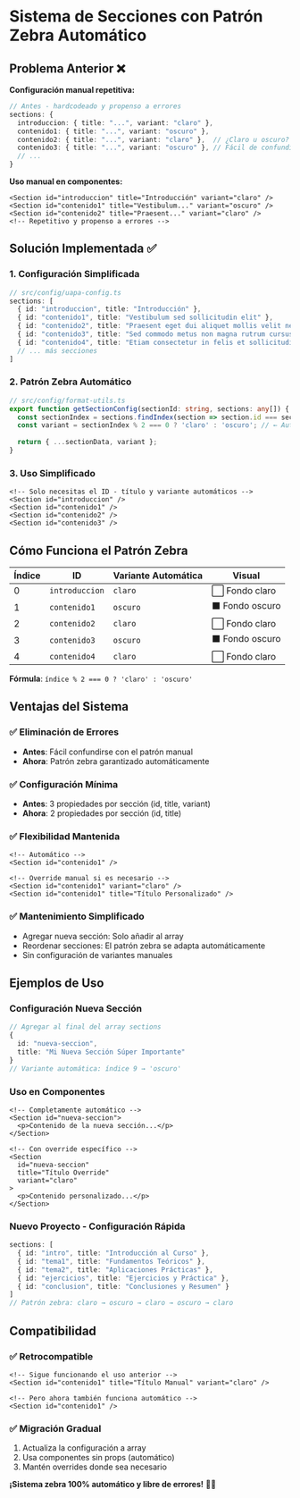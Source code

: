 # Sistema de Secciones con Patrón Zebra Automático

## Problema Anterior ❌

**Configuración manual repetitiva:**
```typescript
// Antes - hardcodeado y propenso a errores
sections: {
  introduccion: { title: "...", variant: "claro" },
  contenido1: { title: "...", variant: "oscuro" },
  contenido2: { title: "...", variant: "claro" },  // ¿Claro u oscuro?
  contenido3: { title: "...", variant: "oscuro" }, // Fácil de confundirse
  // ...
}
```

**Uso manual en componentes:**
```astro
<Section id="introduccion" title="Introducción" variant="claro" />
<Section id="contenido1" title="Vestibulum..." variant="oscuro" />
<Section id="contenido2" title="Praesent..." variant="claro" />
<!-- Repetitivo y propenso a errores -->
```

## Solución Implementada ✅

### **1. Configuración Simplificada**
```typescript
// src/config/uapa-config.ts
sections: [
  { id: "introduccion", title: "Introducción" },
  { id: "contenido1", title: "Vestibulum sed sollicitudin elit" },
  { id: "contenido2", title: "Praesent eget dui aliquet mollis velit nec" },
  { id: "contenido3", title: "Sed commodo metus non magna rutrum cursus" },
  { id: "contenido4", title: "Etiam consectetur in felis et sollicitudin" },
  // ... más secciones
]
```

### **2. Patrón Zebra Automático**
```typescript
// src/config/format-utils.ts
export function getSectionConfig(sectionId: string, sections: any[]) {
  const sectionIndex = sections.findIndex(section => section.id === sectionId);
  const variant = sectionIndex % 2 === 0 ? 'claro' : 'oscuro'; // ← Automático
  
  return { ...sectionData, variant };
}
```

### **3. Uso Simplificado**
```astro
<!-- Solo necesitas el ID - título y variante automáticos -->
<Section id="introduccion" />
<Section id="contenido1" />  
<Section id="contenido2" />
<Section id="contenido3" />
```

## Cómo Funciona el Patrón Zebra

| **Índice** | **ID** | **Variante Automática** | **Visual** |
|------------|--------|-------------------------|------------|
| 0 | `introduccion` | `claro` | ⬜ Fondo claro |
| 1 | `contenido1` | `oscuro` | ⬛ Fondo oscuro |
| 2 | `contenido2` | `claro` | ⬜ Fondo claro |
| 3 | `contenido3` | `oscuro` | ⬛ Fondo oscuro |
| 4 | `contenido4` | `claro` | ⬜ Fondo claro |

**Fórmula**: `índice % 2 === 0 ? 'claro' : 'oscuro'`

## Ventajas del Sistema

### ✅ **Eliminación de Errores**
- **Antes**: Fácil confundirse con el patrón manual
- **Ahora**: Patrón zebra garantizado automáticamente

### ✅ **Configuración Mínima**
- **Antes**: 3 propiedades por sección (id, title, variant)
- **Ahora**: 2 propiedades por sección (id, title)

### ✅ **Flexibilidad Mantenida**
```astro
<!-- Automático -->
<Section id="contenido1" />

<!-- Override manual si es necesario -->
<Section id="contenido1" variant="claro" />
<Section id="contenido1" title="Título Personalizado" />
```

### ✅ **Mantenimiento Simplificado**
- Agregar nueva sección: Solo añadir al array
- Reordenar secciones: El patrón zebra se adapta automáticamente
- Sin configuración de variantes manuales

## Ejemplos de Uso

### **Configuración Nueva Sección**
```typescript
// Agregar al final del array sections
{ 
  id: "nueva-seccion", 
  title: "Mi Nueva Sección Súper Importante" 
}
// Variante automática: índice 9 → 'oscuro'
```

### **Uso en Componentes**
```astro
<!-- Completamente automático -->
<Section id="nueva-seccion">
  <p>Contenido de la nueva sección...</p>
</Section>

<!-- Con override específico -->
<Section 
  id="nueva-seccion"
  title="Título Override"
  variant="claro"
>
  <p>Contenido personalizado...</p>
</Section>
```

### **Nuevo Proyecto - Configuración Rápida**
```typescript
sections: [
  { id: "intro", title: "Introducción al Curso" },
  { id: "tema1", title: "Fundamentos Teóricos" },
  { id: "tema2", title: "Aplicaciones Prácticas" },
  { id: "ejercicios", title: "Ejercicios y Práctica" },
  { id: "conclusion", title: "Conclusiones y Resumen" }
]
// Patrón zebra: claro → oscuro → claro → oscuro → claro
```

## Compatibilidad

### ✅ **Retrocompatible**
```astro
<!-- Sigue funcionando el uso anterior -->
<Section id="contenido1" title="Título Manual" variant="claro" />

<!-- Pero ahora también funciona automático -->
<Section id="contenido1" />
```

### ✅ **Migración Gradual**
1. Actualiza la configuración a array
2. Usa componentes sin props (automático)
3. Mantén overrides donde sea necesario

**¡Sistema zebra 100% automático y libre de errores!** 🦓✨